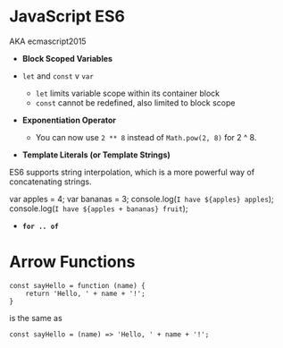 # JavaScript ES6
AKA ecmascript2015

- **Block Scoped Variables**

- `let` and `const` v `var`
    - `let` limits variable scope within its container block
    - `const` cannot be redefined, also limited to block scope

- **Exponentiation Operator**

    - You can now use `2 ** 8` instead of `Math.pow(2, 8)` for 2 ^ 8.

- **Template Literals (or Template Strings)**

ES6 supports string interpolation, which is a more powerful way of concatenating
strings.

var apples = 4;
var bananas = 3;
console.log(`I have ${apples} apples`);
console.log(`I have ${apples + bananas} fruit`);

- **`for .. of`**

# Arrow Functions
    const sayHello = function (name) {
        return 'Hello, ' + name + '!';
    }
is the same as

    const sayHello = (name) => 'Hello, ' + name + '!';
  
